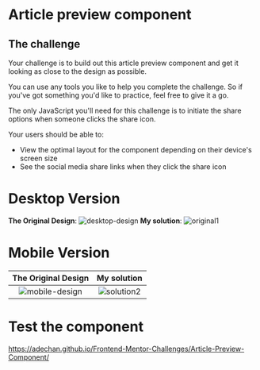 # Article preview component

## The challenge

Your challenge is to build out this article preview component and get it looking as close to the design as possible.

You can use any tools you like to help you complete the challenge. So if you've got something you'd like to practice, feel free to give it a go.

The only JavaScript you'll need for this challenge is to initiate the share options when someone clicks the share icon.

Your users should be able to: 

- View the optimal layout for the component depending on their device's screen size
- See the social media share links when they click the share icon

# Desktop Version
**The Original Design**: 
![desktop-design](https://user-images.githubusercontent.com/29714385/89296809-8e920380-d66b-11ea-91e3-02102508a1f8.jpg)
**My solution**: 
![original1](https://user-images.githubusercontent.com/29714385/89296763-7ae69d00-d66b-11ea-83e0-d90664d41f4d.PNG)

# Mobile Version
**The Original Design** |**My solution**
:-------------------------:|:-------------------------:
![mobile-design](https://user-images.githubusercontent.com/29714385/89296683-568ac080-d66b-11ea-87db-39609867b831.jpg)  |  ![solution2](https://user-images.githubusercontent.com/29714385/89297207-2b54a100-d66c-11ea-8eca-5841164cf58c.PNG)


# Test the component
https://adechan.github.io/Frontend-Mentor-Challenges/Article-Preview-Component/
